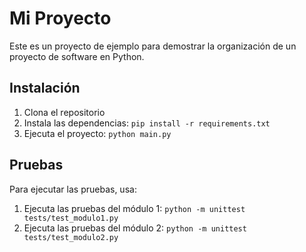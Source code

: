# Mi Proyecto

Este es un proyecto de ejemplo para demostrar la organización de un proyecto de software en Python.

## Instalación

1. Clona el repositorio
2. Instala las dependencias: `pip install -r requirements.txt`
3. Ejecuta el proyecto: `python main.py`

## Pruebas

Para ejecutar las pruebas, usa:

1. Ejecuta las pruebas del módulo 1: `python -m unittest tests/test_modulo1.py`
2. Ejecuta las pruebas del módulo 2: `python -m unittest tests/test_modulo2.py`